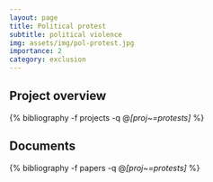 ```yaml
---
layout: page
title: Political protest
subtitle: political violence
img: assets/img/pol-protest.jpg
importance: 2
category: exclusion 
---
```


## Project overview

<div class="publications">

  {% bibliography -f projects -q @*[proj~=protests]* %}

</div>

## Documents

<div class="publications">

  {% bibliography -f papers -q @*[proj~=protests]* %}

</div>



